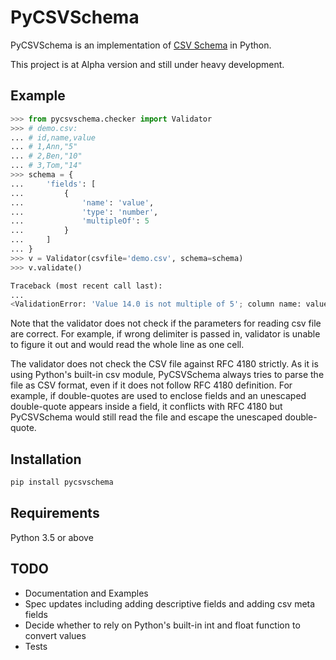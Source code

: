 # PyCSVSchema

PyCSVSchema is an implementation of [CSV Schema](https://github.com/csvschema/csvschema) in Python.

This project is at Alpha version and still under heavy development.

## Example

```python
>>> from pycsvschema.checker import Validator
>>> # demo.csv:
... # id,name,value
... # 1,Ann,"5"
... # 2,Ben,"10"
... # 3,Tom,"14"
>>> schema = {
...     'fields': [
...         {
...             'name': 'value',
...             'type': 'number',
...             'multipleOf': 5
...         }
...     ]
... }
>>> v = Validator(csvfile='demo.csv', schema=schema)
>>> v.validate()

Traceback (most recent call last):
...
<ValidationError: 'Value 14.0 is not multiple of 5'; column name: value; row number: 3>
```

Note that the validator does not check if the parameters for reading csv file are correct. For example, if wrong delimiter is passed in, validator is unable to figure it out and would read the whole line as one cell.

The validator does not check the CSV file against RFC 4180 strictly. As it is using Python's built-in csv module, PyCSVSchema always tries to parse the file as CSV format, even if it does not follow RFC 4180 definition. For example, if double-quotes are used to enclose fields and an unescaped double-quote appears inside a field, it conflicts with RFC 4180 but PyCSVSchema would still read the file and escape the unescaped double-quote.

## Installation

```bash
pip install pycsvschema
```

## Requirements

Python 3.5 or above


## TODO
* Documentation and Examples
* Spec updates including adding descriptive fields and adding csv meta fields
* Decide whether to rely on Python's built-in int and float function to convert values
* Tests